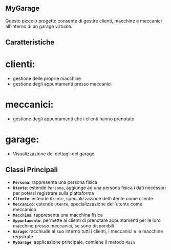 ## MyGarage
Questo piccolo progetto consente di gestire clienti, macchine e meccanici all'interno di un garage virtuale.

## Caratteristiche
# clienti:
- gestione delle proprie macchine 
- gestione degli appuntamenti presso meccanici

# meccanici:
- gestione degli appuntamenti che i clienti hanno prenotato

# garage:
- Visualizzazione dei dettagli del garage

## Classi Principali
- **`Persona`**: rappresenta una persona fisica
- **`Utente`**: estende `Persona`, aggiunge ad una persona fisica i dati necessari per potersi registrare sulla piattaforma
- **`Cliente`**: estende `Utente`, specializzazione dell'utente come cliente
- **`Meccanico`**: estende `Utente`, specializzazione dell'utente come meccanico
- **`Macchina`**: rappresenta una macchina fisica
- **`Appuntamento`**: permette ai clienti di prenotare appuntamenti per le loro macchine presso meccanici, se sono disponibili
- **`Garage`**: racchiude al suo interno tutti i clienti, i meccanici e le macchine registrate
- **`MyGarage`**: applicazione principale, contiene il metodo `Main`

